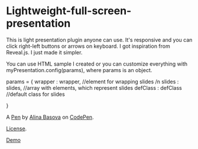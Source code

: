 Lightweight-full-screen-presentation
====================================

This is light presentation plugin anyone can use. It's responsive and you can click right-left buttons or arrows on keyboard. I got inspiration from Reveal.js. I just made it simpler. 

You can use HTML sample I created or you can customize everything with myPresentation.config(params), where params is an object.

params = {
  wrapper : wrapper, //element for wrapping slides /n
  slides : slides, //array with elements, which represent slides
  defClass : defClass //default class for slides
  
}

A [Pen](http://codepen.io/anilkabobo/pen/mvgzx) by [Alina Basova](http://codepen.io/anilkabobo) on [CodePen](http://codepen.io/).

[License](http://codepen.io/anilkabobo/pen/mvgzx/license).

[Demo](http://codepen.io/anilkabobo/full/mvgzx/)
